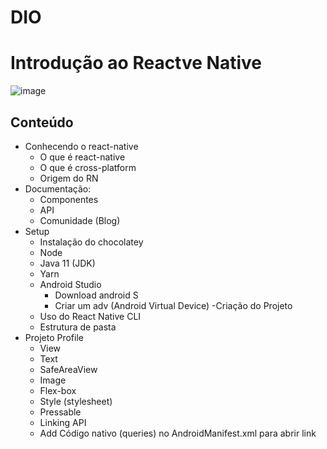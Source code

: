 # DIO
# Introdução ao Reactve Native

![image](https://user-images.githubusercontent.com/101333663/174051268-5fc9cc23-47a6-48b2-87fe-82cc7e9cf2d3.png)

## Conteúdo
- Conhecendo o react-native
  - O que é react-native
  - O que é cross-platform
  - Origem do RN
- Documentação:
  - Componentes
  - API
  - Comunidade (Blog)
- Setup
  - Instalação do chocolatey
  - Node
  - Java 11 (JDK)
  - Yarn
  - Android Studio
    - Download android S
    - Criar um adv (Android Virtual Device)
-Criação do Projeto
  - Uso do React Native CLI
  - Estrutura de pasta
- Projeto Profile
  - View
  - Text
  - SafeAreaView
  - Image
  - Flex-box
  - Style (stylesheet)
  - Pressable
  - Linking API
  - Add Código nativo (queries) no AndroidManifest.xml para abrir link
